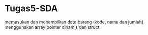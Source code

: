 # Tugas5-SDA
memasukan dan menampilkan data barang (kode, nama dan jumlah) menggunakan array pointer dinamis dan struct
